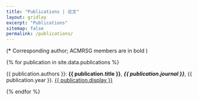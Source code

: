 ```yaml
---
title: "Publications | 论文"
layout: gridlay
excerpt: "Publications"
sitemap: false
permalink: /publications/
---
```


<p></p>

(<b>*</b> Corresponding author; ACMRSG members are in bold )

<p></p>

{% for publication in site.data.publications %}

{{ publication.authors }}: <b>{{ publication.title }}</b>, <b><em>{{  publication.journal }}</em></b>, {{ publication.year }}. <a href="{{ publication.url }}">{{ publication.display }}</a>
<br /> 

{% endfor %}
